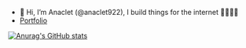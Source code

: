 - 👋 Hi, I’m Anaclet (@anaclet922), I build things for the internet 👨🏾‍💻😊
- [Portfolio](https://anaclet.netlify.app/)
<!-- - Ask me about:
    - Flutter/Dart
    - php/Codeigniter/Laravel
    - CSS/Bootstrap
    - JavaScript/JQuery/ReactJs
    - Python/Django/Flask
    - Wordpress
    - Java
    - MySQL
    - SQLite  -->

<!---
anaclet922/anaclet922 is a ✨ special ✨ repository because its `README.md` (this file) appears on your GitHub profile.
You can click the Preview link to take a look at your changes.
--->
[![Anurag's GitHub stats](https://github-readme-stats.vercel.app/api?username=anaclet922)](https://github.com/anuraghazra/github-readme-stats)
